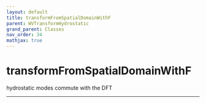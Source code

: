 ```yaml
---
layout: default
title: transformFromSpatialDomainWithF
parent: WVTransformHydrostatic
grand_parent: Classes
nav_order: 34
mathjax: true
---
```


#  transformFromSpatialDomainWithF

hydrostatic modes commute with the DFT


---

